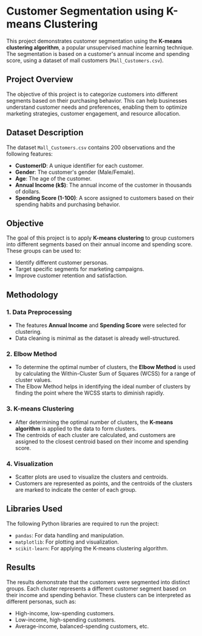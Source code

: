 # Customer Segmentation using K-means Clustering

This project demonstrates customer segmentation using the **K-means clustering algorithm**, a popular unsupervised machine learning technique. The segmentation is based on a customer's annual income and spending score, using a dataset of mall customers (`Mall_Customers.csv`).

## Project Overview

The objective of this project is to categorize customers into different segments based on their purchasing behavior. This can help businesses understand customer needs and preferences, enabling them to optimize marketing strategies, customer engagement, and resource allocation.

## Dataset Description

The dataset `Mall_Customers.csv` contains 200 observations and the following features:

- **CustomerID**: A unique identifier for each customer.
- **Gender**: The customer's gender (Male/Female).
- **Age**: The age of the customer.
- **Annual Income (k$)**: The annual income of the customer in thousands of dollars.
- **Spending Score (1-100)**: A score assigned to customers based on their spending habits and purchasing behavior.

## Objective

The goal of this project is to apply **K-means clustering** to group customers into different segments based on their annual income and spending score. These groups can be used to:
- Identify different customer personas.
- Target specific segments for marketing campaigns.
- Improve customer retention and satisfaction.

## Methodology

### 1. Data Preprocessing
- The features **Annual Income** and **Spending Score** were selected for clustering.
- Data cleaning is minimal as the dataset is already well-structured.

### 2. Elbow Method
- To determine the optimal number of clusters, the **Elbow Method** is used by calculating the Within-Cluster Sum of Squares (WCSS) for a range of cluster values.
- The Elbow Method helps in identifying the ideal number of clusters by finding the point where the WCSS starts to diminish rapidly.

### 3. K-means Clustering
- After determining the optimal number of clusters, the **K-means algorithm** is applied to the data to form clusters.
- The centroids of each cluster are calculated, and customers are assigned to the closest centroid based on their income and spending score.

### 4. Visualization
- Scatter plots are used to visualize the clusters and centroids.
- Customers are represented as points, and the centroids of the clusters are marked to indicate the center of each group.

## Libraries Used

The following Python libraries are required to run the project:

- `pandas`: For data handling and manipulation.
- `matplotlib`: For plotting and visualization.
- `scikit-learn`: For applying the K-means clustering algorithm.


## Results

The results demonstrate that the customers were segmented into distinct groups. Each cluster represents a different customer segment based on their income and spending behavior. These clusters can be interpreted as different personas, such as:
- High-income, low-spending customers.
- Low-income, high-spending customers.
- Average-income, balanced-spending customers, etc.



